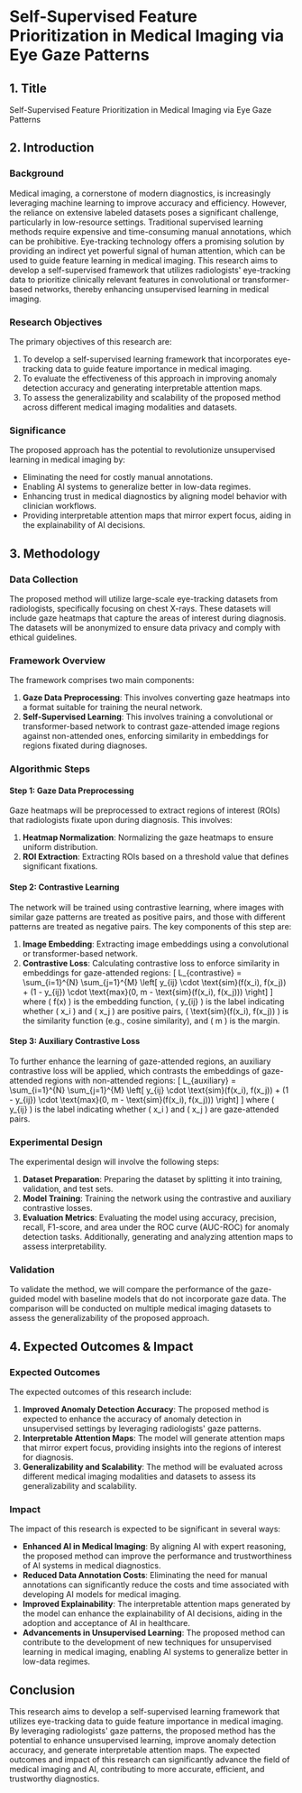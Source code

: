 # Self-Supervised Feature Prioritization in Medical Imaging via Eye Gaze Patterns

## 1. Title

Self-Supervised Feature Prioritization in Medical Imaging via Eye Gaze Patterns

## 2. Introduction

### Background

Medical imaging, a cornerstone of modern diagnostics, is increasingly leveraging machine learning to improve accuracy and efficiency. However, the reliance on extensive labeled datasets poses a significant challenge, particularly in low-resource settings. Traditional supervised learning methods require expensive and time-consuming manual annotations, which can be prohibitive. Eye-tracking technology offers a promising solution by providing an indirect yet powerful signal of human attention, which can be used to guide feature learning in medical imaging. This research aims to develop a self-supervised framework that utilizes radiologists' eye-tracking data to prioritize clinically relevant features in convolutional or transformer-based networks, thereby enhancing unsupervised learning in medical imaging.

### Research Objectives

The primary objectives of this research are:
1. To develop a self-supervised learning framework that incorporates eye-tracking data to guide feature importance in medical imaging.
2. To evaluate the effectiveness of this approach in improving anomaly detection accuracy and generating interpretable attention maps.
3. To assess the generalizability and scalability of the proposed method across different medical imaging modalities and datasets.

### Significance

The proposed approach has the potential to revolutionize unsupervised learning in medical imaging by:
- Eliminating the need for costly manual annotations.
- Enabling AI systems to generalize better in low-data regimes.
- Enhancing trust in medical diagnostics by aligning model behavior with clinician workflows.
- Providing interpretable attention maps that mirror expert focus, aiding in the explainability of AI decisions.

## 3. Methodology

### Data Collection

The proposed method will utilize large-scale eye-tracking datasets from radiologists, specifically focusing on chest X-rays. These datasets will include gaze heatmaps that capture the areas of interest during diagnosis. The datasets will be anonymized to ensure data privacy and comply with ethical guidelines.

### Framework Overview

The framework comprises two main components:
1. **Gaze Data Preprocessing**: This involves converting gaze heatmaps into a format suitable for training the neural network.
2. **Self-Supervised Learning**: This involves training a convolutional or transformer-based network to contrast gaze-attended image regions against non-attended ones, enforcing similarity in embeddings for regions fixated during diagnoses.

### Algorithmic Steps

#### Step 1: Gaze Data Preprocessing

Gaze heatmaps will be preprocessed to extract regions of interest (ROIs) that radiologists fixate upon during diagnosis. This involves:
1. **Heatmap Normalization**: Normalizing the gaze heatmaps to ensure uniform distribution.
2. **ROI Extraction**: Extracting ROIs based on a threshold value that defines significant fixations.

#### Step 2: Contrastive Learning

The network will be trained using contrastive learning, where images with similar gaze patterns are treated as positive pairs, and those with different patterns are treated as negative pairs. The key components of this step are:
1. **Image Embedding**: Extracting image embeddings using a convolutional or transformer-based network.
2. **Contrastive Loss**: Calculating contrastive loss to enforce similarity in embeddings for gaze-attended regions:
   \[
   L_{contrastive} = \sum_{i=1}^{N} \sum_{j=1}^{M} \left[ y_{ij} \cdot \text{sim}(f(x_i), f(x_j)) + (1 - y_{ij}) \cdot \text{max}(0, m - \text{sim}(f(x_i), f(x_j))) \right]
   \]
   where \( f(x) \) is the embedding function, \( y_{ij} \) is the label indicating whether \( x_i \) and \( x_j \) are positive pairs, \( \text{sim}(f(x_i), f(x_j)) \) is the similarity function (e.g., cosine similarity), and \( m \) is the margin.

#### Step 3: Auxiliary Contrastive Loss

To further enhance the learning of gaze-attended regions, an auxiliary contrastive loss will be applied, which contrasts the embeddings of gaze-attended regions with non-attended regions:
\[
L_{auxiliary} = \sum_{i=1}^{N} \sum_{j=1}^{M} \left[ y_{ij} \cdot \text{sim}(f(x_i), f(x_j)) + (1 - y_{ij}) \cdot \text{max}(0, m - \text{sim}(f(x_i), f(x_j))) \right]
\]
where \( y_{ij} \) is the label indicating whether \( x_i \) and \( x_j \) are gaze-attended pairs.

### Experimental Design

The experimental design will involve the following steps:
1. **Dataset Preparation**: Preparing the dataset by splitting it into training, validation, and test sets.
2. **Model Training**: Training the network using the contrastive and auxiliary contrastive losses.
3. **Evaluation Metrics**: Evaluating the model using accuracy, precision, recall, F1-score, and area under the ROC curve (AUC-ROC) for anomaly detection tasks. Additionally, generating and analyzing attention maps to assess interpretability.

### Validation

To validate the method, we will compare the performance of the gaze-guided model with baseline models that do not incorporate gaze data. The comparison will be conducted on multiple medical imaging datasets to assess the generalizability of the proposed approach.

## 4. Expected Outcomes & Impact

### Expected Outcomes

The expected outcomes of this research include:
1. **Improved Anomaly Detection Accuracy**: The proposed method is expected to enhance the accuracy of anomaly detection in unsupervised settings by leveraging radiologists' gaze patterns.
2. **Interpretable Attention Maps**: The model will generate attention maps that mirror expert focus, providing insights into the regions of interest for diagnosis.
3. **Generalizability and Scalability**: The method will be evaluated across different medical imaging modalities and datasets to assess its generalizability and scalability.

### Impact

The impact of this research is expected to be significant in several ways:
- **Enhanced AI in Medical Imaging**: By aligning AI with expert reasoning, the proposed method can improve the performance and trustworthiness of AI systems in medical diagnostics.
- **Reduced Data Annotation Costs**: Eliminating the need for manual annotations can significantly reduce the costs and time associated with developing AI models for medical imaging.
- **Improved Explainability**: The interpretable attention maps generated by the model can enhance the explainability of AI decisions, aiding in the adoption and acceptance of AI in healthcare.
- **Advancements in Unsupervised Learning**: The proposed method can contribute to the development of new techniques for unsupervised learning in medical imaging, enabling AI systems to generalize better in low-data regimes.

## Conclusion

This research aims to develop a self-supervised learning framework that utilizes eye-tracking data to guide feature importance in medical imaging. By leveraging radiologists' gaze patterns, the proposed method has the potential to enhance unsupervised learning, improve anomaly detection accuracy, and generate interpretable attention maps. The expected outcomes and impact of this research can significantly advance the field of medical imaging and AI, contributing to more accurate, efficient, and trustworthy diagnostics.